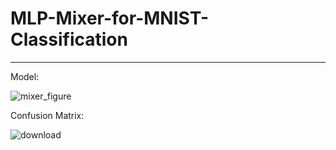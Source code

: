 # MLP-Mixer-for-MNIST-Classification

---

Model: 

![mixer_figure](https://github.com/user-attachments/assets/e6317bd2-7411-45d5-9688-701093894c7f)


Confusion Matrix: 

![download](https://github.com/user-attachments/assets/0293c003-3f3e-4bfd-86dd-bfca84502428)
